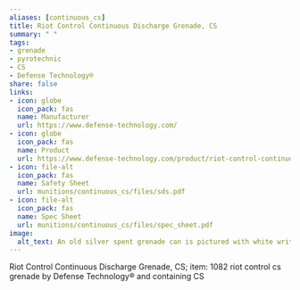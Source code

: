 ```yaml
--- 
aliases: [continuous_cs] 
title: Riot Control Continuous Discharge Grenade, CS 
summary: " " 
tags:  
- grenade 
- pyrotechnic 
- CS 
- Defense Technology® 
share: false 
links:  
- icon: globe 
  icon_pack: fas 
  name: Manufacturer 
  url: https://www.defense-technology.com/ 
- icon: globe 
  icon_pack: fas 
  name: Product 
  url: https://www.defense-technology.com/product/riot-control-continuous-discharge-grenade-cs/ 
- icon: file-alt 
  icon_pack: fas 
  name: Safety Sheet 
  url: munitions/continuous_cs/files/sds.pdf 
- icon: file-alt 
  icon_pack: fas 
  name: Spec Sheet 
  url: munitions/continuous_cs/files/spec_sheet.pdf 
image: 
  alt_text: An old silver spent grenade can is pictured with white writing that says `CM Riot control, CS, Defense Technology` the canister has four relief holes machined into the top of the canister, and a spring mechanism that appears to be the trigger mechanism sits in the exact center of the lid. 
---
```

Riot Control Continuous Discharge Grenade, CS; item: 1082 riot control cs grenade by Defense Technology® and containing CS
